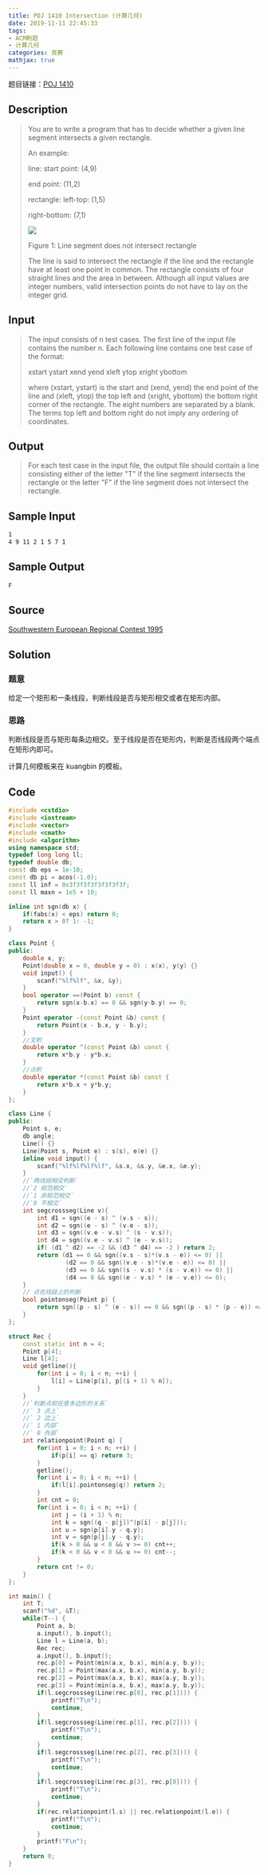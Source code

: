 ```yaml
---
title: POJ 1410 Intersection (计算几何)
date: 2019-11-11 22:45:33
tags:
- ACM刷题
- 计算几何
categories: 竞赛
mathjax: true
---
```


题目链接：[POJ 1410](http://poj.org/problem?id=1410)

## Description
> You are to write a program that has to decide whether a given line segment intersects a given rectangle. 
> 
> An example: 
> 
> line: start point: (4,9) 
> 
> end point: (11,2) 
> 
> rectangle: left-top: (1,5) 
> 
> right-bottom: (7,1) 
> 
> ![](https://raw.githubusercontent.com/WuTao18/images/master/gitnote/2019/11/11/1573482242971-1573482243153.png)
> 
> Figure 1: Line segment does not intersect rectangle 
> 
> The line is said to intersect the rectangle if the line and the rectangle have at least one point in common. The rectangle consists of four straight lines and the area in between. Although all input values are integer numbers, valid intersection points do not have to lay on the integer grid. 

<!--more-->

## Input
> The input consists of n test cases. The first line of the input file contains the number n. Each following line contains one test case of the format: 
> 
> xstart ystart xend yend xleft ytop xright ybottom 
> 
> where (xstart, ystart) is the start and (xend, yend) the end point of the line and (xleft, ytop) the top left and (xright, ybottom) the bottom right corner of the rectangle. The eight numbers are separated by a blank. The terms top left and bottom right do not imply any ordering of coordinates. 
 
## Output
> For each test case in the input file, the output file should contain a line consisting either of the letter "T" if the line segment intersects the rectangle or the letter "F" if the line segment does not intersect the rectangle. 


## Sample Input

```markdown
1
4 9 11 2 1 5 7 1
```

## Sample Output

```markdown
F
```

## Source

[Southwestern European Regional Contest 1995](http://poj.org/searchproblem?field=source&key=Southwestern+European+Regional+Contest+1995)

## Solution

### 题意

给定一个矩形和一条线段，判断线段是否与矩形相交或者在矩形内部。

### 思路

判断线段是否与矩形每条边相交。至于线段是否在矩形内，判断是否线段两个端点在矩形内即可。

计算几何模板来在 kuangbin 的模板。

## Code

```cpp
#include <cstdio>
#include <iostream>
#include <vector>
#include <cmath>
#include <algorithm>
using namespace std;
typedef long long ll;
typedef double db;
const db eps = 1e-10;  
const db pi = acos(-1.0);  
const ll inf = 0x3f3f3f3f3f3f3f3f;  
const ll maxn = 1e5 + 10;

inline int sgn(db x) {
    if(fabs(x) < eps) return 0;
    return x > 0? 1: -1;
}

class Point {
public:
    double x, y;
    Point(double x = 0, double y = 0) : x(x), y(y) {}
    void input() {
        scanf("%lf%lf", &x, &y);
    }
    bool operator ==(Point b) const {
		return sgn(x-b.x) == 0 && sgn(y-b.y) == 0;
	}
    Point operator -(const Point &b) const {
		return Point(x - b.x, y - b.y);
	}
    //叉积
	double operator ^(const Point &b) const {
		return x*b.y - y*b.x;
	}
	//点积
	double operator *(const Point &b) const {
		return x*b.x + y*b.y;
	}
};

class Line {
public:
    Point s, e;
    db angle;
    Line() {}
    Line(Point s, Point e) : s(s), e(e) {}
    inline void input() {
        scanf("%lf%lf%lf%lf", &s.x, &s.y, &e.x, &e.y);
    }
    //`两线段相交判断`
	//`2 规范相交`
	//`1 非规范相交`
	//`0 不相交`
	int segcrossseg(Line v){
		int d1 = sgn((e - s) ^ (v.s - s));
		int d2 = sgn((e - s) ^ (v.e - s));
		int d3 = sgn((v.e - v.s) ^ (s - v.s));
		int d4 = sgn((v.e - v.s) ^ (e - v.s));
		if( (d1 ^ d2) == -2 && (d3 ^ d4) == -2 ) return 2;
		return (d1 == 0 && sgn((v.s - s)*(v.s - e)) <= 0) ||
			    (d2 == 0 && sgn((v.e - s)*(v.e - e)) <= 0) ||
			    (d3 == 0 && sgn((s - v.s) * (s - v.e)) <= 0) ||
			    (d4 == 0 && sgn((e - v.s) * (e - v.e)) <= 0);
	}
    // 点在线段上的判断
	bool pointonseg(Point p) {
		return sgn((p - s) ^ (e - s)) == 0 && sgn((p - s) * (p - e)) <= 0;
	}
};

struct Rec {
    const static int n = 4;
    Point p[4];
    Line l[4];
    void getline(){
		for(int i = 0; i < n; ++i) {
			l[i] = Line(p[i], p[(i + 1) % n]);
		}
	}
    //`判断点和任意多边形的关系`
    //` 3 点上`
    //` 2 边上`
    //` 1 内部`
    //` 0 外部`
    int relationpoint(Point q) {
        for(int i = 0; i < n; ++i) {
            if(p[i] == q) return 3;
        }
        getline();
        for(int i = 0; i < n; ++i) {
            if(l[i].pointonseg(q)) return 2;
        }
        int cnt = 0;
        for(int i = 0; i < n; ++i) {
            int j = (i + 1) % n;
            int k = sgn((q - p[j])^(p[i] - p[j]));
            int u = sgn(p[i].y - q.y);
            int v = sgn(p[j].y - q.y);
            if(k > 0 && u < 0 && v >= 0) cnt++;
            if(k < 0 && v < 0 && u >= 0) cnt--;
        }
        return cnt != 0;
    }
};

int main() {
    int T;
    scanf("%d", &T);
    while(T--) {
        Point a, b;
        a.input(), b.input();
        Line l = Line(a, b);
        Rec rec;
        a.input(), b.input();
        rec.p[0] = Point(min(a.x, b.x), min(a.y, b.y));
        rec.p[1] = Point(max(a.x, b.x), min(a.y, b.y));
        rec.p[2] = Point(max(a.x, b.x), max(a.y, b.y));
        rec.p[3] = Point(min(a.x, b.x), max(a.y, b.y));
        if(l.segcrossseg(Line(rec.p[0], rec.p[1]))) {
            printf("T\n");
            continue;
        }
        if(l.segcrossseg(Line(rec.p[1], rec.p[2]))) {
            printf("T\n");
            continue;
        }
        if(l.segcrossseg(Line(rec.p[2], rec.p[3]))) {
            printf("T\n");
            continue;
        }
        if(l.segcrossseg(Line(rec.p[3], rec.p[0]))) {
            printf("T\n");
            continue;
        }
        if(rec.relationpoint(l.s) || rec.relationpoint(l.e)) {
            printf("T\n");
            continue;
        }
        printf("F\n");
    }
    return 0;
}
```
